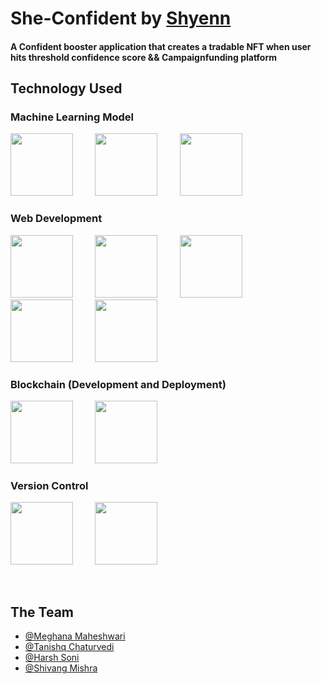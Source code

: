 # She-Confident by [Shyenn](https://github.com/Shyenn-THS)

#### A Confident booster application that creates a tradable NFT when user hits threshold confidence score && Campaignfunding platform

## Technology Used

### Machine Learning Model 
<img src="https://cdn.jsdelivr.net/gh/devicons/devicon/icons/python/python-original-wordmark.svg" height="100" width="100" />  &nbsp; &nbsp; &nbsp; &nbsp; <img src="https://cdn.jsdelivr.net/gh/devicons/devicon/icons/opencv/opencv-original-wordmark.svg" height="100" width="100" /> &nbsp; &nbsp; &nbsp; &nbsp; <img src="https://cdn.jsdelivr.net/gh/devicons/devicon/icons/tensorflow/tensorflow-original.svg" height="100" width="100" /> &nbsp; &nbsp; &nbsp; &nbsp; 
### Web Development 
<img src="https://cdn.jsdelivr.net/gh/devicons/devicon/icons/tailwindcss/tailwindcss-original-wordmark.svg" height="100" width="100" /> &nbsp; &nbsp; &nbsp; &nbsp; <img src="https://cdn.jsdelivr.net/gh/devicons/devicon/icons/react/react-original-wordmark.svg" height="100" width="100" /> &nbsp; &nbsp; &nbsp; &nbsp; <img src="https://cdn.jsdelivr.net/gh/devicons/devicon/icons/typescript/typescript-original.svg" height="100" width="100" /> &nbsp; &nbsp; &nbsp; &nbsp; <img src="https://cdn.jsdelivr.net/gh/devicons/devicon/icons/nextjs/nextjs-original-wordmark.svg" height="100" width="100" /> &nbsp; &nbsp; &nbsp; &nbsp; <img src="https://cdn.jsdelivr.net/gh/devicons/devicon/icons/flask/flask-original-wordmark.svg" height="100" width="100" /> &nbsp; &nbsp; &nbsp; &nbsp;
### Blockchain (Development and Deployment)
 <img src="https://cdn.jsdelivr.net/gh/devicons/devicon/icons/solidity/solidity-original.svg" height="100" width="100"/> &nbsp; &nbsp; &nbsp; &nbsp;  <img src="https://cdn.jsdelivr.net/gh/devicons/devicon/icons/polygon/polygon-original.svg" height="100" width="100" /> &nbsp; &nbsp; &nbsp; &nbsp; 
 
### Version Control
 <img src="https://cdn.jsdelivr.net/gh/devicons/devicon/icons/git/git-original-wordmark.svg" height="100" width="100" /> &nbsp; &nbsp; &nbsp; &nbsp;  <img src="https://cdn.jsdelivr.net/gh/devicons/devicon/icons/github/github-original-wordmark.svg" height="100" width="100" /> 
          
&nbsp; &nbsp; &nbsp; &nbsp;
&nbsp; &nbsp; &nbsp; &nbsp;
&nbsp; &nbsp; &nbsp; &nbsp;
&nbsp; &nbsp; &nbsp; &nbsp;
          
          
          
          


## The Team

- [@Meghana Maheshwari](https://www.linkedin.com/in/meghana-maheshwari-ba0779223/) 
- [@Tanishq Chaturvedi](https://www.linkedin.com/in/m99tanishq/) 
- [@Harsh Soni](https://www.linkedin.com/in/hashprog) 
- [@Shivang Mishra](https://www.linkedin.com/in/shivangm24/)
              
